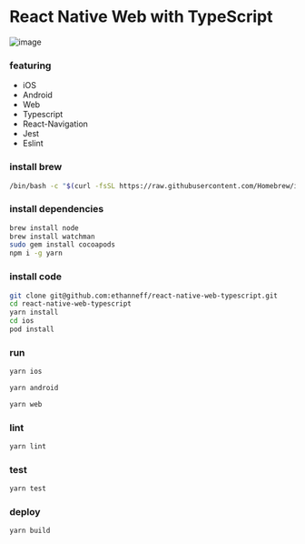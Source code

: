 # React Native Web with TypeScript

![image](https://i.imgur.com/sa5z3DR.gif)

### featuring

- iOS
- Android
- Web
- Typescript
- React-Navigation
- Jest
- Eslint

### install brew

```sh
/bin/bash -c "$(curl -fsSL https://raw.githubusercontent.com/Homebrew/install/master/install.sh)"
```

### install dependencies

```sh
brew install node
brew install watchman
sudo gem install cocoapods
npm i -g yarn
```

### install code

```sh
git clone git@github.com:ethanneff/react-native-web-typescript.git
cd react-native-web-typescript
yarn install
cd ios
pod install
```

### run

```sh
yarn ios
```

```sh
yarn android
```

```sh
yarn web
```

### lint

```sh
yarn lint
```

### test

```sh
yarn test
```

### deploy

```sh
yarn build
```
